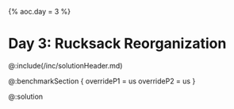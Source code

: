 {%
aoc.day = 3
%}

# Day 3: Rucksack Reorganization

@:include(/inc/solutionHeader.md)

@:benchmarkSection {
    overrideP1 = us
    overrideP2 = us
}

@:solution